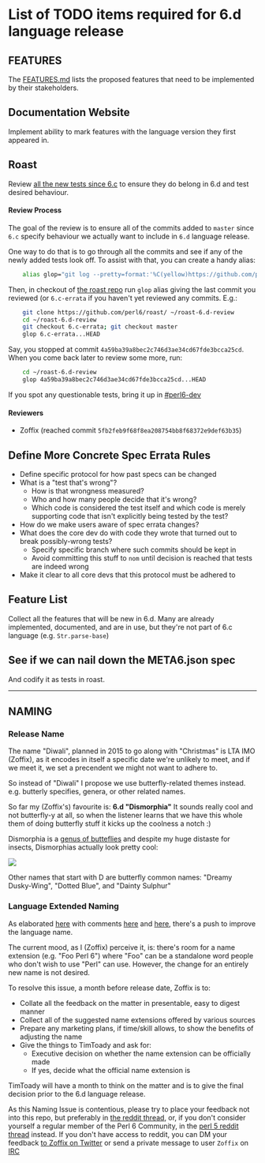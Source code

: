 
# List of TODO items required for 6.d language release

## FEATURES

The [FEATURES.md](FEATURES.md) lists the proposed features that need to be
implemented by their stakeholders.

## Documentation Website

Implement ability to mark features with the language version they first
appeared in.

## Roast

Review [all the new tests since
6.c](https://github.com/perl6/roast/compare/6.c-errata...HEAD) to ensure they
do belong in 6.d and test desired behaviour.

#### Review Process

The goal of the review is to ensure all of the commits added to `master` since
`6.c` specify behaviour we actually want to include in `6.d` language release.

One way to do that is to go through all the commits and see if any of the
newly added tests look off. To assist with that, you can create a handy alias:

```bash
    alias glop="git log --pretty=format:'%C(yellow)https://github.com/perl6/roast/commit/%H | %Cred%ad | %Cgreen%d %Creset%s' --date=short --reverse"
```

Then, in checkout of [the roast repo](https://github.com/perl6/roast/) run
`glop` alias giving the last commit you reviewed (or `6.c-errata` if you
haven't yet reviewed any commits. E.g.:

```bash
    git clone https://github.com/perl6/roast/ ~/roast-6.d-review
    cd ~/roast-6.d-review
    git checkout 6.c-errata; git checkout master
    glop 6.c-errata...HEAD
```

Say, you stopped at commit `4a59ba39a8bec2c746d3ae34cd67fde3bcca25cd`. When
you come back later to review some more, run:

```bash
    cd ~/roast-6.d-review
    glop 4a59ba39a8bec2c746d3ae34cd67fde3bcca25cd...HEAD
```

If you spot any questionable tests, bring it up in
[#perl6-dev](https://webchat.freenode.net/?channels=#perl6-dev)

#### Reviewers

* Zoffix (reached commit `5fb2feb9f68f8ea208754bb8f68372e9def63b35`)

## Define More Concrete Spec Errata Rules

* Define specific protocol for how past specs can be changed
* What is a "test that's wrong"?
    * How is that wrongness measured?
    * Who and how many people decide that it's wrong?
    * Which code is considered the test itself and which code is merely
        supporting code that isn't explicitly being tested by the test?
* How do we make users aware of spec errata changes?
* What does the core dev do with code they wrote that turned out to break possibly-wrong tests?
    * Specify specific branch where such commits should be kept in
    * Avoid committing this stuff to `nom` until decision is reached that tests are indeed wrong
* Make it clear to all core devs that this protocol must be adhered to

## Feature List

Collect all the features that will be new in 6.d. Many are already implemented,
documented, and are in use, but they're not part of 6.c language
(e.g. `Str.parse-base`)

## See if we can nail down the META6.json spec

And codify it as tests in roast.

---------

## NAMING

### Release Name

The name "Diwali", planned in 2015 to go along with "Christmas" is LTA IMO (Zoffix), as it
encodes in itself a specific date we're unlikely to meet, and if we meet it, we set a
precendent we might not want to adhere to.

So instead of "Diwali" I propose we use butterfly-related themes instead. e.g. butterly
specifies, genera, or other related names.

So far my (Zoffix's) favourite is: **6.d "Dismorphia"**
It sounds really cool and not butterfly-y at all, so when the
listener learns that we have this whole them of doing butterfly stuff
it kicks up the coolness a notch :)

Dismorphia is a [genus of butteflies](https://en.wikipedia.org/wiki/Dismorphia)
and despite my huge distaste for insects, Dismorphias actually look pretty cool:

![](https://upload.wikimedia.org/wikipedia/commons/thumb/1/1f/Dismorphiapraxinoemale.jpg/1920px-Dismorphiapraxinoemale.jpg)

Other names that start with D are butterfly common names: "Dreamy Dusky-Wing", "Dotted Blue", and "Dainty Sulphur"

### Language Extended Naming

As elaborated [here](https://rakudo.party/post/The-Hot-New-Language-Named-Rakudo) with comments
[here](https://www.reddit.com/r/perl/comments/6lstqu/the_hot_new_language_named_rakudo/) and
[here](https://www.reddit.com/r/perl6/comments/6lstq3/the_hot_new_language_named_rakudo/), there's
a push to improve the language name.

The current mood, as I (Zoffix) perceive it, is: there's room for a name extension (e.g. "Foo Perl 6")
where "Foo" can be a standalone word people who don't wish to use "Perl" can use. However, the
change for an entirely new name is not desired.

To resolve this issue, a month before release date, Zoffix is to:

- Collate all the feedback on the matter in presentable, easy to digest manner
- Collect all of the suggested name extensions offered by various sources
- Prepare any marketing plans, if time/skill allows, to show the benefits of adjusting the name
- Give the things to TimToady and ask for:
    - Executive decision on whether the name extension can be officially made
    - If yes, decide what the official name extension is

TimToady will have a month to think on the matter and is to give the final decision prior to the 6.d language release.

As this Naming Issue is contentious, please try to place your feedback not into this repo, but
preferably in [the reddit thread](https://www.reddit.com/r/perl6/comments/6lstq3/the_hot_new_language_named_rakudo/),
or, if you don't consider yourself a regular member of the Perl 6 Community, in the
[perl 5 reddit thread](https://www.reddit.com/r/perl/comments/6lstqu/the_hot_new_language_named_rakudo/) instead.
If you don't have access to reddit, you can DM your feedback [to Zoffix on Twitter](https://twitter.com/zoffix)
or send a private message to user `Zoffix` on [IRC](https://webchat.freenode.net/?channels=#perl6)


